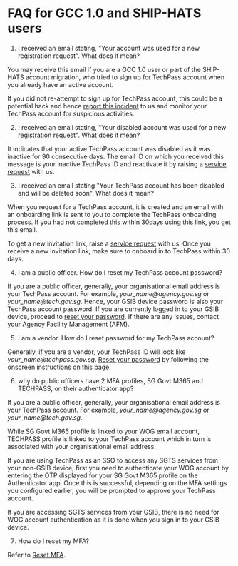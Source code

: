 # FAQ for GCC 1.0 and SHIP-HATS users

1. I received an email stating, "Your account was used for a new registration request". What does it mean?

You may receive this email if you are a GCC 1.0 user or part of the SHIP-HATS account migration, who tried to sign up for TechPass account when you already have an active account.

If you did not re-attempt to sign up for TechPass account, this could be a potential hack and hence [report this incident][service-request] to us and monitor your TechPass account for suspicious activities.

2. I received an email stating, "Your disabled account was used for a new registration request". What does it mean?

It indicates that your active TechPass account was disabled as it was inactive for 90 consecutive days. The email ID on which you received this message is your inactive TechPass ID and reactivate it by raising a [service request][service-request] with us.

3. I received an email stating "Your TechPass account has been disabled and will be deleted soon". What does it mean?

When you request for a TechPass account, it is created and an email with an onboarding link is sent to you to complete the TechPass onboarding process. If you had not completed this within 30days using this link, you get this email.

To get a new invitation link, raise a [service request][service-request] with us. Once you receive a new invitation link, make sure to onboard in to TechPass within 30 days.

4. I am a public officer. How do I reset my TechPass account password?

If you are a public officer, generally, your organisational email address is your TechPass account. For example, *your_name<span>@</span>agency.gov.sg* or *your_name<span>@</span>tech.gov.sg*. Hence, your GSIB device password is also your TechPass account password. If you are currently logged in to your GSIB device, proceed to [reset your password][reset-password-gsib]. If there are any issues, contact your Agency Facility Management (AFM).

5. I am a vendor. How do I reset password for my TechPass account?

Generally, if you are a vendor, your TechPass ID will look like *your_name<span>@</span>techpass.gov.sg*.
[Reset your password][reset-password-vendor] by following the onscreen instructions on this page.

6. why do public officers have 2 MFA profiles, SG Govt M365 and TECHPASS, on their authenticator app?

If you are a public officer, generally, your organisational email address is your TechPass account. For example, *your_name<span>@</span>agency.gov.sg* or *your_name<span>@</span>tech.gov.sg*.

While SG Govt M365 profile is linked to your WOG email account, TECHPASS profile is linked to your TechPass account which in turn is associated with your organisational email address.

If you are using TechPass as an SSO to access any SGTS services from your non-GSIB device, first you need to authenticate your WOG account by entering the OTP displayed for your SG Govt M365 profile on the Authenticator app. Once this is successful, depending on the MFA settings you configured earlier, you will be prompted to approve your TechPass account.

If you are accessing SGTS services from your GSIB, there is no need for WOG account authentication as it is done when you sign in to your GSIB device.

7. How do I reset my MFA?

Refer to [Reset MFA][reset-mfa].


[service-request]: https://go.gov.sg/techpass-sr
[reset-password-gsib]: https://itsm.sgnet.gov.sg/sp3
[reset-password-vendor]: https://passwordreset.microsoftonline.com/
[reset-mfa]: ../reset-mfa.md
